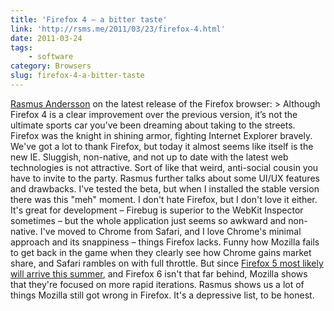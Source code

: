 ```yaml
---
title: 'Firefox 4 – a bitter taste'
link: 'http://rsms.me/2011/03/23/firefox-4.html'
date: 2011-03-24
tags:
    - software
category: Browsers
slug: firefox-4-a-bitter-taste
---
```


[Rasmus Andersson](http://hunch.se) on the latest release of the Firefox browser: > Although Firefox
4 is a clear improvement over the previous version, it’s not the ultimate sports car you’ve been
dreaming about taking to the streets. Firefox was the knight in shining armor, fighting Internet
Explorer bravely. We've got a lot to thank Firefox, but today it almost seems like itself is the new
IE. Sluggish, non-native, and not up to date with the latest web technologies is not attractive.
Sort of like that weird, anti-social cousin you have to invite to the party. Rasmus further talks
about some UI/UX features and drawbacks. I've tested the beta, but when I installed the stable
version there was this "meh" moment. I don't hate Firefox, but I don't love it either. It's great
for development – Firebug is superior to the WebKit Inspector sometimes – but the whole application
just seems so awkward and non-native. I've moved to Chrome from Safari, and I love Chrome's minimal
approach and its snappiness – things Firefox lacks. Funny how Mozilla fails to get back in the game
when they clearly see how Chrome gains market share, and Safari rambles on with full throttle. But
since
[Firefox 5 most likely will arrive this summer](http://www.conceivablytech.com/5342/products/firefox-5-gets-mid-2011-release-date),
and Firefox 6 isn't that far behind, Mozilla shows that they're focused on more rapid iterations.
Rasmus shows us a lot of things Mozilla still got wrong in Firefox. It's a depressive list, to be
honest.
